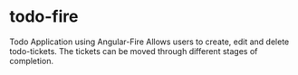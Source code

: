 # todo-fire
Todo Application using Angular-Fire
Allows users to create, edit and delete todo-tickets. The tickets can be moved through different stages of completion.